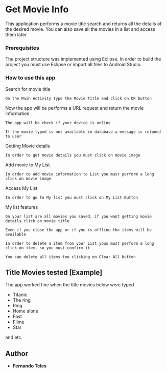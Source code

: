 # Get Movie Info

This application performs a movie title search and returns all the details of the desired movie. You can also save all the movies in a list and access them later

### Prerequisites

The project structure was implemented using Eclipse. In order to build the project you must use Eclipse or import all files to Android Studio.

### How to use this app

Search for movie title
```
On the Main Activity type the Movie Title and click on OK button
```
Now the app will be performs a URL request and return the movie information

```
The app will be check if your device is online
```

```
If the movie typed is not available in database a message is retuned to user
```
Getting Movie details
```
In order to get movie details you must click on movie image
```

Add movie to My List
```
In order to add movie information to List you must perform a long click on movie image
```

Access My List
```
In order to go to My list you must click on My List Button
```

My list features

```
On your list are all movies you saved, if you want getting movie details click on movie title
```

```
Even if you close the app or if you is offline the items will be available
```

```
In order to delete a item from your List yous must perform a long click on item, so you must confirm it
```

```
You can delete all items too clicking on Clear All button
```

## Title Movies tested [Example]

The app worked fine when the title movies below were typed

- Titanic
- The ring
- Ring
- Home alone
- Fast
- Filme
- Star

and etc.

## Author

* **Fernando Teles**
